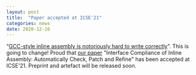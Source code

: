 ```yaml
---
layout: post
title:  "Paper accepted at ICSE'21"
categories: news
date: 2020-12-16
---
```

“[GCC-style inline assembly is notoriously hard to write correctly][llvm]”. This is going to change! Proud that [our paper][nutshell] "Interface Compliance of Inline Assembly: Automatically Check, Patch and Refine" has been accepted at ICSE'21. Preprint and artefact will be released soon.

[llvm]: https://reviews.llvm.org/D54891?id=175655
[nutshell]: new/publication/1970/01/01/nutshell-icse-21.html